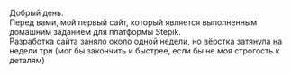 Добрый день. </br>
Перед вами, мой первый сайт, который является выполненным домашним заданием для платформы Stepik.</br>
Разработка сайта заняло около одной недели, но вёрстка затянула на недели три (мог бы закончить и быстрее, если бы не моя строгость к деталям)</br>
